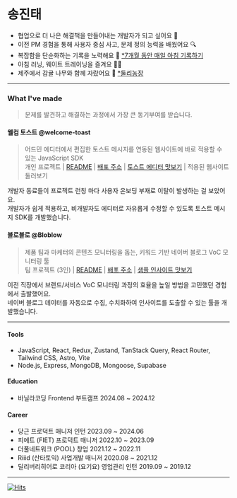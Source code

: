 # 송진태

- 협업으로 더 나은 해결책을 만들어내는 개발자가 되고 싶어요 🤝
- 이전 PM 경험을 통해 사용자 중심 사고, 문제 정의 능력을 배웠어요 🔍
- 복잡함을 단순화하는 기록을 노력해요 📘 [*7개월 동안 매일 아침 기록하기](https://www.as-tao.com/all/review-w48)
- 아침 러닝, 웨이트 트레이닝을 즐겨요 🏃‍♂️
- 제주에서 감귤 나무와 함께 자랐어요 🍊 [*둘리농장](https://www.instagram.com/dooly_jeju/)

---

### What I've made
> 문제를 발견하고 해결하는 과정에서 가장 큰 동기부여를 받습니다.

#### 웰컴 토스트 @welcome-toast
> 어드민 에디터에서 편집한 토스트 메시지를 연동된 웹사이트에 바로 적용할 수 있는 JavaScript SDK<br>
> 개인 프로젝트 | [README](https://github.com/welcome-toast/welcome-toast?tab=readme-ov-file#welcome-toast) | [배포 주소](https://welcome-toast.com) | [토스트 에디터 맛보기](https://welcome-toast.com/toast/sample) | 적용된 웹사이트 둘러보기

개발자 동료들이 프로젝트 런칭 마다 사용자 온보딩 부재로 이탈이 발생하는 걸 보았어요. <br/>개발자가 쉽게 적용하고, 비개발자도 에디터로 자유롭게 수정할 수 있도록 토스트 메시지 SDK를 개발했습니다.

#### 블로블로 @Bloblow
> 제품 팀과 마케터의 콘텐츠 모니터링을 돕는, 키워드 기반 네이버 블로그 VoC 모니터링 툴<br>
> 팀 프로젝트 (3인) | [README](https://github.com/Team-Bloblow/Bloblow-Client?tab=readme-ov-file#bloblow) | [배포 주소](https://bloblow.site) | [샘플 인사이트 맛보기](https://bloblow.netlify.app/dashboard/sample)

이전 직장에서 브랜드/서비스 VoC 모니터링 과정의 효율을 높일 방법을 고민했던 경험에서 출발했어요.<br/>네이버 블로그 데이터를 자동으로 수집, 수치화하여 인사이트를 도출할 수 있는 툴을 개발했습니다.

---
#### Tools
- JavaScript, React, Redux, Zustand, TanStack Query, React Router, Tailwind CSS, Astro, Vite
- Node.js, Express, MongoDB, Mongoose, Supabase

#### Education
- 바닐라코딩 Frontend 부트캠프 2024.08 ~ 2024.12

#### Career
- 당근 프로덕트 매니저 인턴 2023.09 ~ 2024.06
- 피에트 (FIET) 프로덕트 매니저 2022.10 ~ 2023.09
- 더풀네트워크 (POOL) 창업 2021.12 ~ 2022.11
- Riiid (산타토익) 사업개발 매니저 2020.08 ~ 2021.12
- 딜리버리히어로 코리아 (요기요) 영업관리 인턴 2019.09 ~ 2019.12

---
[![Hits](https://hits.seeyoufarm.com/api/count/incr/badge.svg?url=https%3A%2F%2Fgithub.com%2Fjin-ttao&count_bg=%23000000&title_bg=%23000000&icon=&icon_color=%23E7E7E7&title=hits&edge_flat=true)](https://hits.seeyoufarm.com)
